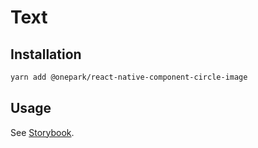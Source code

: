# Text

## Installation

```bash
yarn add @onepark/react-native-component-circle-image
```

## Usage

See [Storybook](../../stories/CircleImage.stories.js).
